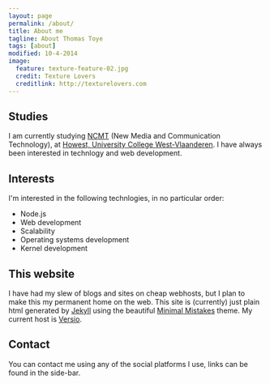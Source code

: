 ```yaml
---
layout: page
permalink: /about/
title: About me
tagline: About Thomas Toye
tags: [about]
modified: 10-4-2014
image:
  feature: texture-feature-02.jpg
  credit: Texture Lovers
  creditlink: http://texturelovers.com
---
```


## Studies

I am currently studying [NCMT](http://nmct.be) (New Media and Communication Technology), at [Howest, University College West-Vlaanderen](http://howest.be). I have always been interested in technlogy and web development.

## Interests

I'm interested in the following technlogies, in no particular order:

* Node.js
* Web development
* Scalability
* Operating systems development
* Kernel development


## This website

I have had my slew of blogs and sites on cheap webhosts, but I plan to make this my permanent home on the web. This site is (currently) just plain html generated by [Jekyll](http://jekyllrb.com) using the beautiful [Minimal Mistakes](https://github.com/mmistakes/minimal-mistakes) theme. My current host is [Versio](http://versio.be).

## Contact

You can contact me using any of the social platforms I use, links can be found in the side-bar.